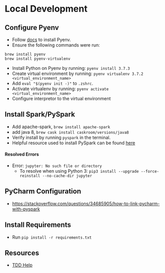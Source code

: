 # Local Development

## Configure Pyenv
* Follow [docs](https://github.com/pyenv/pyenv) to install Pyenv.
* Ensure the following commands were run:
```
brew install pyenv
brew install pyenv-virtualenv
```

* Install Python on Pyenv by running: `pyenv install 3.7.3`
* Create virtual environment by running: `pyenv virtualenv 3.7.2 <virtual_environment_name>`
* Add `eval "$(pyenv init -)"` to `.zshrc`.
* Activate virtualenv by running: `pyenv activate <virtual_environment_name>`
* Configure interpretor to the virtual environment

## Install Spark/PySpark
* Add apache-spark, `brew install apache-spark`
* add java 8, `brew cask install caskroom/versions/java8`
* Verify install by running `pyspark` in the terminal.
* Helpful resource used to install PySpark can be found [here](https://medium.com/@yajieli/installing-spark-pyspark-on-mac-and-fix-of-some-common-errors-355a9050f735)

#### Resolved Errors
* Error: `jupyter: No such file or directory`
    * To resolve when using Python 3: `pip3 install --upgrade --force-reinstall --no-cache-dir jupyter`
    
    
## PyCharm Configuration
* https://stackoverflow.com/questions/34685905/how-to-link-pycharm-with-pyspark

## Install Requirements
* Run `pip install -r requirements.txt`

## Resources
* [TDD Help](https://github.com/kawadia/pyspark.test)